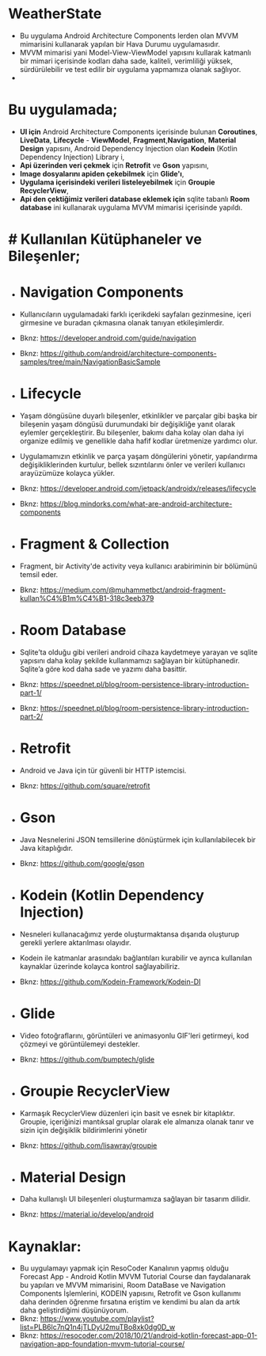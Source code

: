 # WeatherState
 
- Bu uygulama Android Architecture Components lerden olan MVVM mimarisini kullanarak yapılan bir Hava Durumu uygulamasıdır.
- MVVM mimarisi yani Model-View-ViewModel yapısını kullarak katmanlı bir mimari içerisinde kodları daha sade, kaliteli, verimliliği yüksek, sürdürülebilir ve test edilir bir uygulama yapmamıza olanak sağlıyor. 
- 
 # Bu uygulamada; 

- **UI için** Android Architecture Components içerisinde bulunan **Coroutines**, **LiveData**, **Lifecycle** - **ViewModel**, **Fragment**,**Navigation**, **Material Design** yapısını, Android Dependency Injection olan **Kodein** (Kotlin Dependency Injection) Library i,
- **Api üzerinden veri çekmek** için **Retrofit** ve **Gson** yapısını, 
- **Image dosyalarını apiden çekebilmek** için **Glide'ı**,
- **Uygulama içerisindeki verileri listeleyebilmek** için **Groupie RecyclerView**,
- **Api den çektiğimiz verileri database eklemek için** sqlite tabanlı **Room database** ini kullanarak uygulama MVVM mimarisi içerisinde yapıldı.

 
# # Kullanılan Kütüphaneler ve Bileşenler;

- # Navigation Components
- Kullanıcıların uygulamadaki farklı içerikdeki sayfaları gezinmesine, içeri girmesine ve buradan çıkmasına olanak tanıyan etkileşimlerdir.
- Bknz: https://developer.android.com/guide/navigation
- Bknz: https://github.com/android/architecture-components-samples/tree/main/NavigationBasicSample

- # Lifecycle
- Yaşam döngüsüne duyarlı bileşenler, etkinlikler ve parçalar gibi başka bir bileşenin yaşam döngüsü durumundaki bir değişikliğe yanıt olarak eylemler gerçekleştirir. Bu bileşenler, bakımı daha kolay olan daha iyi organize edilmiş ve genellikle daha hafif kodlar üretmenize yardımcı olur.
- Uygulamamızın etkinlik ve parça yaşam döngülerini yönetir, yapılandırma değişikliklerinden kurtulur, bellek sızıntılarını önler ve verileri kullanıcı arayüzümüze kolayca yükler.
- Bknz: https://developer.android.com/jetpack/androidx/releases/lifecycle
- Bknz: https://blog.mindorks.com/what-are-android-architecture-components

- # Fragment & Collection
- Fragment, bir Activity'de activity veya kullanıcı arabiriminin bir bölümünü temsil eder.
- Bknz: https://medium.com/@muhammetbct/android-fragment-kullan%C4%B1m%C4%B1-318c3eeb379

- # Room Database
- Sqlite’ta olduğu gibi verileri android cihaza kaydetmeye yarayan ve sqlite yapısını daha kolay şekilde kullanmamızı sağlayan bir kütüphanedir. Sqlite’a göre kod daha sade ve yazımı daha basittir.
- Bknz: https://speednet.pl/blog/room-persistence-library-introduction-part-1/ 
- Bknz: https://speednet.pl/blog/room-persistence-library-introduction-part-2/

- # Retrofit
- Android ve Java için tür güvenli bir HTTP istemcisi.
- Bknz: https://github.com/square/retrofit

- # Gson
- Java Nesnelerini JSON temsillerine dönüştürmek için kullanılabilecek bir Java kitaplığıdır.
- Bknz: https://github.com/google/gson

- # Kodein (Kotlin Dependency Injection)
- Nesneleri kullanacağımız yerde oluşturmaktansa dışarıda oluşturup gerekli yerlere aktarılması olayıdır.
- Kodein ile katmanlar arasındakı bağlantıları kurabilir ve ayrıca kullanılan kaynaklar üzerinde kolayca kontrol sağlayabiliriz.
- Bknz: https://github.com/Kodein-Framework/Kodein-DI

- # Glide
-  Video fotoğraflarını, görüntüleri ve animasyonlu GIF'leri getirmeyi, kod çözmeyi ve görüntülemeyi destekler.
- Bknz: https://github.com/bumptech/glide

- # Groupie RecyclerView
- Karmaşık RecyclerView düzenleri için basit ve esnek bir kitaplıktır. Groupie, içeriğinizi mantıksal gruplar olarak ele almanıza olanak tanır ve sizin için değişiklik bildirimlerini yönetir
- Bknz: https://github.com/lisawray/groupie

- # Material Design
- Daha kullanışlı UI bileşenleri oluşturmamıza sağlayan bir tasarım dilidir.
- Bknz: https://material.io/develop/android


# Kaynaklar:

- Bu uygulamayı yapmak için ResoCoder Kanalının yapmış olduğu  Forecast App - Android Kotlin MVVM Tutorial Course dan faydalanarak bu yapıları ve MVVM mimarisini, Room DataBase ve Navigation Components İşlemlerini, KODEIN yapısını, Retrofit ve Gson kullanımı daha derinden öğrenme fırsatına eriştim ve kendimi bu alan da artık daha geliştirdiğimi düşünüyorum. 
- Bknz: https://www.youtube.com/playlist?list=PLB6lc7nQ1n4jTLDyU2muTBo8xk0dg0D_w
- Bknz: https://resocoder.com/2018/10/21/android-kotlin-forecast-app-01-navigation-app-foundation-mvvm-tutorial-course/
